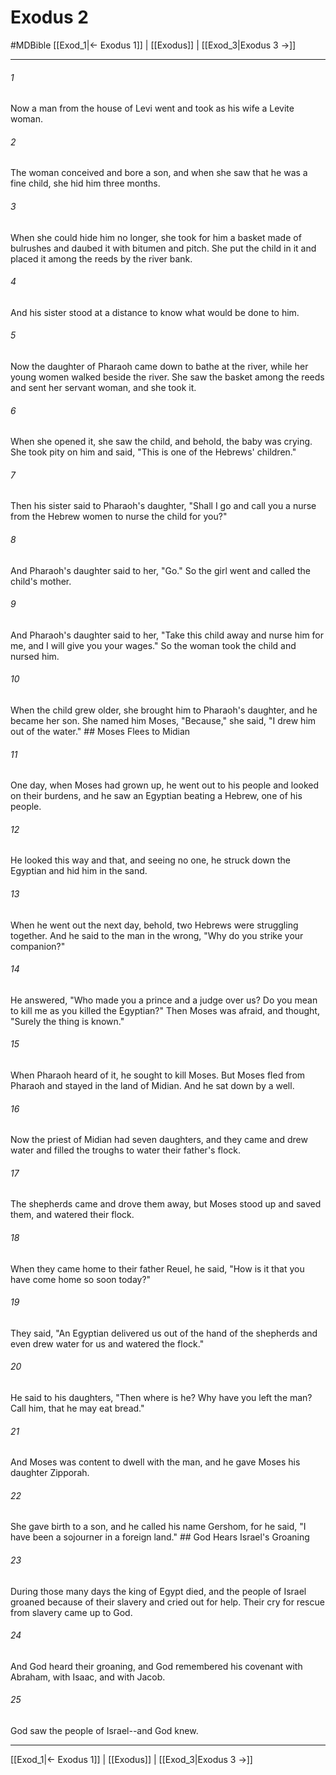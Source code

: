 # Exodus 2
#MDBible
[[Exod_1|← Exodus 1]] | [[Exodus]] | [[Exod_3|Exodus 3 →]]

***

###### 1 

Now a man from the house of Levi went and took as his wife a Levite woman. 

###### 2 

The woman conceived and bore a son, and when she saw that he was a fine child, she hid him three months. 

###### 3 

When she could hide him no longer, she took for him a basket made of bulrushes and daubed it with bitumen and pitch. She put the child in it and placed it among the reeds by the river bank. 

###### 4 

And his sister stood at a distance to know what would be done to him. 

###### 5 

Now the daughter of Pharaoh came down to bathe at the river, while her young women walked beside the river. She saw the basket among the reeds and sent her servant woman, and she took it. 

###### 6 

When she opened it, she saw the child, and behold, the baby was crying. She took pity on him and said, "This is one of the Hebrews' children." 

###### 7 

Then his sister said to Pharaoh's daughter, "Shall I go and call you a nurse from the Hebrew women to nurse the child for you?" 

###### 8 

And Pharaoh's daughter said to her, "Go." So the girl went and called the child's mother. 

###### 9 

And Pharaoh's daughter said to her, "Take this child away and nurse him for me, and I will give you your wages." So the woman took the child and nursed him. 

###### 10 

When the child grew older, she brought him to Pharaoh's daughter, and he became her son. She named him Moses, "Because," she said, "I drew him out of the water." ## Moses Flees to Midian 

###### 11 

One day, when Moses had grown up, he went out to his people and looked on their burdens, and he saw an Egyptian beating a Hebrew, one of his people. 

###### 12 

He looked this way and that, and seeing no one, he struck down the Egyptian and hid him in the sand. 

###### 13 

When he went out the next day, behold, two Hebrews were struggling together. And he said to the man in the wrong, "Why do you strike your companion?" 

###### 14 

He answered, "Who made you a prince and a judge over us? Do you mean to kill me as you killed the Egyptian?" Then Moses was afraid, and thought, "Surely the thing is known." 

###### 15 

When Pharaoh heard of it, he sought to kill Moses. But Moses fled from Pharaoh and stayed in the land of Midian. And he sat down by a well. 

###### 16 

Now the priest of Midian had seven daughters, and they came and drew water and filled the troughs to water their father's flock. 

###### 17 

The shepherds came and drove them away, but Moses stood up and saved them, and watered their flock. 

###### 18 

When they came home to their father Reuel, he said, "How is it that you have come home so soon today?" 

###### 19 

They said, "An Egyptian delivered us out of the hand of the shepherds and even drew water for us and watered the flock." 

###### 20 

He said to his daughters, "Then where is he? Why have you left the man? Call him, that he may eat bread." 

###### 21 

And Moses was content to dwell with the man, and he gave Moses his daughter Zipporah. 

###### 22 

She gave birth to a son, and he called his name Gershom, for he said, "I have been a sojourner in a foreign land." ## God Hears Israel's Groaning 

###### 23 

During those many days the king of Egypt died, and the people of Israel groaned because of their slavery and cried out for help. Their cry for rescue from slavery came up to God. 

###### 24 

And God heard their groaning, and God remembered his covenant with Abraham, with Isaac, and with Jacob. 

###### 25 

God saw the people of Israel--and God knew. 

***

[[Exod_1|← Exodus 1]] | [[Exodus]] | [[Exod_3|Exodus 3 →]]
